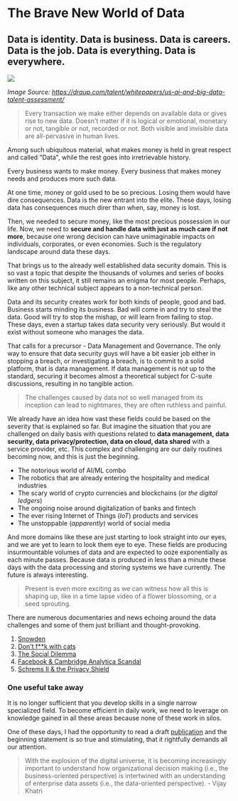 # The Brave New World of Data

## Data is identity. Data is business. Data is careers. Data is the job. Data is everything. Data is everywhere.

<img src="https://draup.com/talent/whitepapers/us-ai-and-big-data-talent-assessment/"/>

*Image Source: https://draup.com/talent/whitepapers/us-ai-and-big-data-talent-assessment/*

> Every transaction we make either depends on available data or gives rise to new data. Doesn't matter if it is logical or emotional, monetary or not, tangible or not, recorded or not. Both visible and invisible data are all-pervasive in human lives.

Among such ubiquitous material, what makes money is held in great respect and called "Data", while the rest goes into irretrievable history.

Every business wants to make money. Every business that makes money needs and produces more such data.

At one time, money or gold used to be so precious. Losing them would have dire consequences. Data is the new entrant into the elite. These days, losing data has consequences much direr than when, say, money is lost.

Then, we needed to secure money, like the most precious possession in our life. Now, we need to **secure and handle data with just as much care if not more**, because one wrong decision can have unimaginable impacts on individuals, corporates, or even economies. Such is the regulatory landscape around data these days.

That brings us to the already well established data security domain. This is so vast a topic that despite the thousands of volumes and series of books written on this subject, it still remains an enigma for most people. Perhaps, like any other technical subject appears to a non-technical person.

Data and its security creates work for both kinds of people, good and bad. Business starts minding its business. Bad will come in and try to steal the data. Good will try to stop the mishap, or will learn from failing to stop. These days, even a startup takes data security very seriously. But would it exist without someone who manages the data.

That calls for a precursor - Data Management and Governance. The only way to ensure that data security guys will have a bit easier job either in stopping a breach, or investigating a breach, is to commit to a solid platform, that is data management. If data management is not up to the standard, securing it becomes almost a theoretical subject for C-suite discussions, resulting in no tangible action.

> The challenges caused by data not so well managed from its inception can lead to nightmares, they are often ruthless and painful.

We already have an idea how vast these fields could be based on the severity that is explained so far. But imagine the situation that you are challenged on daily basis with questions related to **data management, data security, data privacy/protection, data on cloud, data shared** with a service provider, etc. This complex and challenging are our daily routines becoming now, and this is just the beginning.

- The notorious world of AI/ML combo
- The robotics that are already entering the hospitality and medical industries
- The scary world of crypto currencies and blockchains (or *the digital ledgers*)
- The ongoing noise around digitalization of banks and fintech
- The ever rising Internet of Things (*IoT*) products and services
- The unstoppable (*apparently*) world of social media

And more domains like these are just starting to look straight into our eyes, and we are yet to learn to look them eye to eye. These fields are producing insurmountable volumes of data and are expected to ooze exponentially as each minute passes. Because data is produced in less than a minute these days with the data processing and storing systems we have currently. The future is always interesting.

> Present is even more exciting as we can witness how all this is shaping up, like in a time lapse video of a flower blossoming, or a seed sprouting.

There are numerous documentaries and news echoing around the data challenges and some of them just brilliant and thought-provoking.

1. [Snowden](https://www.netflix.com/title/80064514)
2. [Don't f**k with cats](https://www.netflix.com/title/81031373)
3. [The Social Dilemma](https://www.netflix.com/title/81254224)
4. [Facebook & Cambridge Analytica Scandal](https://www.bbc.com/news/topics/c81zyn0888lt/facebook-cambridge-analytica-scandal)
5. [Schrems II & the Privacy Shield](https://www.dataguidance.com/opinion/international-schrems-ii-what-you-need-know)

### One useful take away

It is no longer sufficient that you develop skills in a single narrow specialized field. To become efficient in daily work, we need to leverage on knowledge gained in all these areas because none of these work in silos.

One of these days, I had the opportunity to read a draft [publication](https://www.sciencedirect.com/science/article/pii/S0007681316300519) and the beginning statement is so true and stimulating, that it rightfully demands all our attention.

> With the explosion of the digital universe, it is becoming increasingly important to understand how organizational decision making (i.e., the business-oriented perspective) is intertwined with an understanding of enterprise data assets (i.e., the data-oriented perspective). - Vijay Khatri
